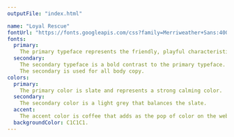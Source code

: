 ```yaml
---
outputFile: "index.html"

name: "Loyal Rescue"
fontUrl: "https://fonts.googleapis.com/css?family=Merriweather+Sans:400,700|Neucha"
fonts:
  primary:
    The primary typeface represents the friendly, playful characteristics of a dog. The primary is used for major headings, banner content and subheadings.
  secondary:
    The secondary typeface is a bold contrast to the primary typeface. It is supposed to represent professionalism.
    The secondary is used for all body copy.
colors:
  primary:
    The primary color is slate and represents a strong calming color.
  secondary:
    The secondary color is a light grey that balances the slate.
  accent:
    The accent color is coffee that adds as the pop of color on the website.
  backgroundColor: C1C1C1.
---
```

